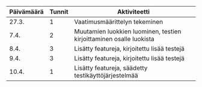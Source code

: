 Päivämäärä | Tunnit | Aktiviteetti
---------- | ------ | ------------
27.3. | 1 | Vaatimusmäärittelyn tekeminen
7.4. | 2 | Muutamien luokkien luominen, testien kirjoittaminen osalle luokista
8.4. | 3 | Lisätty featureja, kirjoitettu lisää testejä
9.4. | 3 | Lisätty featureja, kirjoitettu lisää testejä
10.4. | 1 | Lisätty featureja, säädetty testikäyttöjärjestelmää
